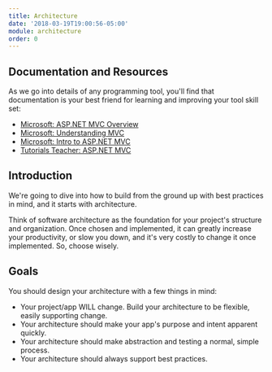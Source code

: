 ```yaml
---
title: Architecture
date: '2018-03-19T19:00:56-05:00'
module: architecture
order: 0
---
```


## Documentation and Resources

As we go into details of any programming tool, you'll find that documentation is your best friend for learning and improving your tool skill set:

* [Microsoft: ASP.NET MVC Overview](https://msdn.microsoft.com/en-us/library/dd381412%28v=vs.108%29.aspx?f=255&MSPPError=-2147217396)
* [Microsoft: Understanding MVC](https://docs.microsoft.com/en-us/aspnet/mvc/overview/older-versions-1/overview/understanding-models-views-and-controllers-cs)
* [Microsoft: Intro to ASP.NET MVC](https://mva.microsoft.com/en-US/training-courses/introduction-to-asp-net-mvc-8322?l=nKZwZ8Zy_3504984382)
* [Tutorials Teacher: ASP.NET MVC](http://www.tutorialsteacher.com/mvc/create-first-asp.net-mvc-application)

## Introduction

We're going to dive into how to build from the ground up with best practices in mind, and it starts with architecture.

Think of software architecture as the foundation for your project's structure and organization. Once chosen and implemented, it can greatly increase your productivity, or slow you down, and it's very costly to change it once implemented. So, choose wisely.

## Goals

You should design your architecture with a few things in mind:

* Your project/app WILL change. Build your architecture to be flexible, easily supporting change.
* Your architecture should make your app's purpose and intent apparent quickly.
* Your architecture should make abstraction and testing a normal, simple process.
* Your architecture should always support best practices.

